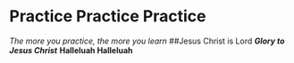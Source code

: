 # Practice Practice Practice
 _The more you practice, the more you learn_
 ##Jesus Christ is Lord
***Glory to Jesus Christ***
**Halleluah Halleluah**

